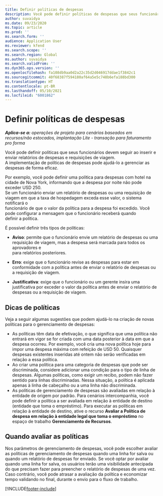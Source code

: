 ```yaml
---
title: Definir políticas de despesas
description: Você pode definir políticas de despesas que seus funcionários devem seguir ao inserir e enviar relatórios de despesas e requisições de viagem.
author: suvaidya
ms.date: 09/23/2020
ms.topic: article
ms.prod: ''
ms.search.form: ''
audience: Application User
ms.reviewer: kfend
ms.search.scope: ''
ms.search.region: Global
ms.author: suvaidya
ms.search.validFrom: ''
ms.dyn365.ops.version: ''
ms.openlocfilehash: fa108db9aa0d2a22c35d2d046917ddae1f3842c1
ms.sourcegitcommit: 40f68387f594180af64a5e5c748b6efa188bd300
ms.translationtype: HT
ms.contentlocale: pt-BR
ms.lasthandoff: 05/10/2021
ms.locfileid: "6001862"
---
```

# <a name="define-expense-policies"></a>Definir políticas de despesas

_**Aplica-se a:** operações de projeto para cenários baseados em recursos/não estocados, implantação Lite - transação para faturamento pro forma_

Você pode definir políticas que seus funcionários devem seguir ao inserir e enviar relatórios de despesas e requisições de viagem.         
A implementação de políticas de despesas pode ajudá-lo a gerenciar as despesas de forma eficaz.         

Por exemplo, você pode definir uma política para despesas com hotel na cidade de Nova York, informando que a despesa por noite não pode exceder USD 250.       
Se um funcionário enviar um relatório de despesas ou uma requisição de viagem em que a taxa de hospedagem exceda esse valor, o sistema notificará o         
funcionário de que o valor da política para a despesa foi excedido. Você pode configurar a mensagem que o funcionário receberá quando        
definir a política.      
        
É possível definir três tipos de políticas:         
        
- **Aviso**: permite que o funcionário envie um relatório de despesas ou uma requisição de viagem, mas a despesa será marcada para todos os aprovadores e         
  para relatórios posteriores.        

- **Erro**: exige que o funcionário revise as despesas para estar em conformidade com a política antes de enviar o relatório de despesas ou a requisição de viagem.        
 
 - **Justificativa**: exige que o funcionário ou um gerente insira uma justificativa por exceder o valor da política antes de enviar o relatório de despesas ou a requisição de viagem.        

## <a name="policy-tips"></a>Dicas de políticas
Veja a seguir algumas sugestões que podem ajudá-lo na criação de novas políticas para o gerenciamento de despesas: 

- As políticas têm data de efetivação, o que significa que uma política não entrará em vigor se for criada com uma data posterior à data em que a despesa ocorreu. Por exemplo, você cria uma nova política hoje para impor uma despesa máxima com refeição de USD 50. Quaisquer despesas existentes inseridas até ontem não serão verificadas em relação a essa política.
- Ao criar uma política para uma categoria de despesas que pode ser discriminada, considere adicionar uma condição para o tipo de linha de despesas. Algumas políticas, como exigir um recibo, podem não fazer sentido para linhas discriminadas. Nessa situação, a política é aplicada apenas à linha de cabeçalho ou a uma linha não discriminada. 
- As políticas de gerenciamento de despesas são avaliadas em relação à entidade de origem por padrão. Para cenários intercompanhia, você pode definir a política a ser avaliada em relação à entidade de destino (entidade que toma o empréstimo). Para executar as políticas em relação à entidade de destino, ative o recurso **Avaliar a Política de despesa em relação à entidade legal que toma o empréstimo** no espaço de trabalho **Gerenciamento de Recursos**.

## <a name="when-to-evaluate-policies"></a>Quando avaliar as políticas

Nos parâmetros de gerenciamento de despesas, você pode escolher avaliar as políticas de gerenciamento de despesas quando uma linha for salva ou quando um relatório de despesas for enviado. Se você optar por avaliar quando uma linha for salva, os usuários terão uma visibilidade antecipada do que precisam fazer para preencher o relatório de despesas de uma vez. Caso contrário, você pode atrasar a avaliação da política e economizar tempo validando no final, durante o envio para o fluxo de trabalho.


[!INCLUDE[footer-include](../includes/footer-banner.md)]